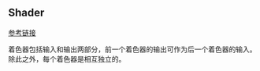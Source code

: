 ## Shader
[参考链接](https://learnopengl-cn.github.io/01%20Getting%20started/05%20Shaders/)

着色器包括输入和输出两部分，前一个着色器的输出可作为后一个着色器的输入。除此之外，每个着色器是相互独立的。


